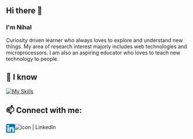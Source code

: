 ## Hi there 👋

### I'm Nihal

Curiosity driven learner who always loves to explore and understand new things. My area of research interest majorly includes web technologies and microprocessors. I am also an aspiring educator who loves to teach new technology to people.

## 🔭 I know

[![My Skills](https://skills.thijs.gg/icons?i=c,cpp,html,css,js,java,nodejs,php,mysql,laravel)](https://github.com/Nihal4777)


<!--
**Nihal4777/Nihal4777** is a ✨ _special_ ✨ repository because its `README.md` (this file) appears on your GitHub profile.

Here are some ideas to get you started:

- 🔭 I’m currently working on ...
- 🌱 I’m currently learning ...
- 👯 I’m looking to collaborate on ...
- 🤔 I’m looking for help with ...
- 💬 Ask me about ...
- 📫 How to reach me: ...
- 😄 Pronouns: ...
- ⚡ Fun fact: ...
-->

## 📫 Connect with me: 

<a href="https://www.linkedin.com/in/nihal-rajpal/" target="_blank"><img align="left" src="https://raw.githubusercontent.com/Nihal4777/Nihal4777/main/images/linkedin.png" alt="icon | LinkedIn" width="24px"/></a>

<a href="https://www.hackerrank.com/nihal_rajpal" target="_blank"><img align="left" src="https://www.hackerrank.com/wp-content/uploads/2018/08/hackerrank_logo.png" alt="icon | LinkedIn" width="214px"/></a>

<!-- [![Connect on LinkedIn](https://img.shields.io/badge/--linkedin?label=LinkedIn&logo=LinkedIn&style=social)](https://www.linkedin.com/in/nihal-rajpal) -->
